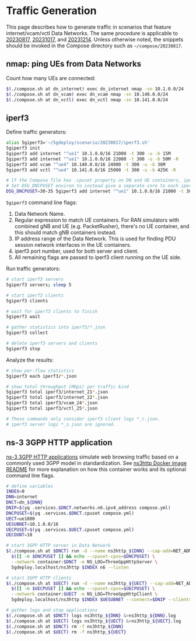 # Traffic Generation

This page describes how to generate traffic in scenarios that feature internet/vcam/vctl Data Networks.
The same procedure is applicable to [20230817](README.md), [20231017](../20231017/README.md), and [20231214](../20231214/README.md).
Unless otherwise noted, the snippets should be invoked in the Compose directory such as `~/compose/20230817`.

## nmap: ping UEs from Data Networks

Count how many UEs are connected:

```bash
$(./compose.sh at dn_internet) exec dn_internet nmap -sn 10.1.0.0/24
$(./compose.sh at dn_vcam) exec dn_vcam nmap -sn 10.140.0.0/24
$(./compose.sh at dn_vctl) exec dn_vctl nmap -sn 10.141.0.0/24
```

## iperf3

Define traffic generators:

```bash
alias 5giperf3='~/5gdeploy/scenario/20230817/iperf3.sh'
5giperf3 init
5giperf3 add internet "^ue1" 10.1.0.0/16 21000 -t 300 -u -b 15M
5giperf3 add internet "^ue1" 10.1.0.0/16 22000 -t 300 -u -b 50M -R
5giperf3 add vcam "^ue4" 10.140.0.0/16 24000 -t 300 -u -b 36M
5giperf3 add vctl "^ue4" 10.141.0.0/16 25000 -t 300 -u -b 425K -R

# If the Compose file has .cpuset property on DN and UE containers, iperf3 containers will inherit them.
# Set D5G_DNCPUSET environ to instead give a separate core to each iperf3 server, example:
D5G_DNCPUSET=30-35 5giperf3 add internet "^ue1" 10.1.0.0/16 21000 -t 300 -u -b 50M -R
```

`5giperf3` command line flags:

1. Data Network Name.
2. Regular expression to match UE containers.
   For RAN simulators with combined gNB and UE (e.g. PacketRusher), there's no UE container, and this should match gNB containers instead.
3. IP address range of the Data Network.
   This is used for finding PDU session network interfaces in the UE containers.
4. iperf3 port number, used for both server and client.
5. All remaining flags are passed to iperf3 client running on the UE side.

Run traffic generators:

```bash
# start iperf3 servers
5giperf3 servers; sleep 5

# start iperf3 clients
5giperf3 clients

# wait for iperf3 clients to finish
5giperf3 wait

# gather statistics into iperf3/*.json
5giperf3 collect

# delete iperf3 servers and clients
5giperf3 stop
```

Analyze the results:

```bash
# show per-flow statistics
5giperf3 each iperf3/*.json

# show total throughput (Mbps) per traffic kind
5giperf3 total iperf3/internet_21*.json
5giperf3 total iperf3/internet_22*.json
5giperf3 total iperf3/vcam_24*.json
5giperf3 total iperf3/vctl_25*.json

# These commands only consider iperf3 client logs *_c.json.
# iperf3 server logs *_s.json are ignored.
```

## ns-3 3GPP HTTP application

[ns-3 3GPP HTTP applications](https://www.nsnam.org/docs/release/3.35/models/html/applications.html) simulate web browsing traffic based on a commonly used 3GPP model in standardization.
See [ns3http Docker image README](../../docker/ns3http/README.md) for more explanation on how this container works and its optional command line flags.

```bash
# define variables
INDEX=0
DNN=internet
DNCT=dn_${DNN}
DNIP=$(yq .services.$DNCT.networks.n6.ipv4_address compose.yml)
DNCPUSET=$(yq .services.$DNCT.cpuset compose.yml)
UECT=ue1000
UESUBNET=10.1.0.0/16
UECPUSET=$(yq .services.$UECT.cpuset compose.yml)
UECOUNT=10

# start 3GPP HTTP server in Data Network
$(./compose.sh at $DNCT) run -d --name ns3http_${DNN} --cap-add=NET_ADMIN --device /dev/net/tun \
  $([[ -n $DNCPUSET ]] && echo --cpuset-cpus=$DNCPUSET) \
  --network container:$DNCT -e NS_LOG=ThreeGppHttpServer \
  5gdeploy.localhost/ns3http $INDEX n6 --listen

# start 3GPP HTTP clients
$(./compose.sh at $UECT) run -d --name ns3http_${UECT} --cap-add=NET_ADMIN --device /dev/net/tun \
  $([[ -n $UECPUSET ]] && echo --cpuset-cpus=$UECPUSET) \
  --network container:$UECT -e NS_LOG=ThreeGppHttpClient \
  5gdeploy.localhost/ns3http $INDEX $UESUBNET --connect=$DNIP --clients=$UECOUNT

# gather logs and stop applications
$(./compose.sh at $DNCT) logs ns3http_${DNN} &>ns3http_${DNN}.log
$(./compose.sh at $UECT) logs ns3http_${UECT} &>ns3http_${UECT}.log
$(./compose.sh at $DNCT) rm -f ns3http_${DNN}
$(./compose.sh at $UECT) rm -f ns3http_${UECT}
```
